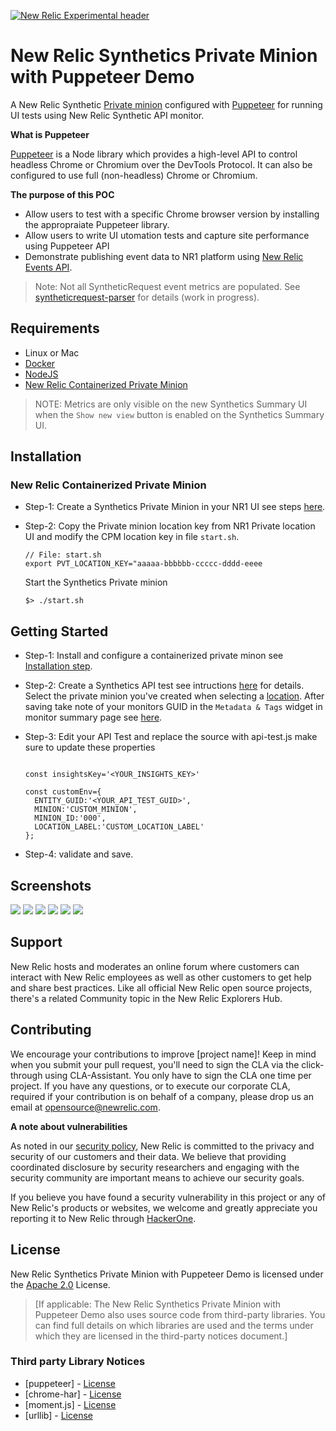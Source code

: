[![New Relic Experimental header](https://github.com/newrelic/opensource-website/raw/master/src/images/categories/Experimental.png)](https://opensource.newrelic.com/oss-category/#new-relic-experimental)

# New Relic Synthetics Private Minion with Puppeteer Demo


A New Relic Synthetic [Private minion](https://docs.newrelic.com/docs/synthetics/synthetic-monitoring/private-locations/install-containerized-private-minions-cpms/) configured with [Puppeteer](https://developers.google.com/web/tools/puppeteer) for running UI tests using New Relic Synthetic API monitor.

**What is Puppeteer**

[Puppeteer](https://developers.google.com/web/tools/puppeteer) is a Node library which provides a high-level API to control headless Chrome or Chromium over the DevTools Protocol. It can also be configured to use full (non-headless) Chrome or Chromium.

**The purpose of this POC**
- Allow users to test with a specific Chrome browser version by installing the appropraiate Puppeteer library.
- Allow users to write UI utomation tests and capture site performance  using Puppeteer API
- Demonstrate publishing event data to NR1 platform using  [New Relic Events API](https://docs.newrelic.com/docs/telemetry-data-platform/ingest-manage-data/ingest-apis/introduction-event-api/).
>  Note:
Not all SyntheticRequest event metrics are populated.
See [syntheticrequest-parser](./custom-modules/syntheticrequest-parser/index.js) for details (work in progress).

## Requirements
* Linux or Mac
* [Docker](https://docs.docker.com/get-docker/)
* [NodeJS](https://nodejs.org/en/download/)
* [New Relic Containerized Private Minion](https://docs.newrelic.com/docs/synthetics/synthetic-monitoring/private-locations/install-containerized-private-minions-cpms/)

>NOTE: Metrics are only visible on the new Synthetics Summary UI when the `Show new view`  button is enabled on the Synthetics Summary UI.


## Installation
### New Relic Containerized Private Minion

* Step-1: Create a Synthetics Private Minion in your NR1 UI see steps [here](https://docs.newrelic.com/docs/synthetics/synthetic-monitoring/private-locations/install-containerized-private-minions-cpms/).

* Step-2: Copy the Private minion location key from NR1 Private location UI and modify the CPM location key in file `start.sh`.
  ```
  // File: start.sh
  export PVT_LOCATION_KEY="aaaaa-bbbbbb-ccccc-dddd-eeee
  ```

  Start the Synthetics Private minion
  ```
  $> ./start.sh
  ```



## Getting Started

* Step-1:  Install and configure a containerized private minon see [Installation step](#installation).

* Step-2: Create a Synthetics API test see intructions [here](https://docs.newrelic.com/docs/synthetics/synthetic-monitoring/using-monitors/add-edit-monitors/#complex) for details.
Select the private minion you've created when selecting a [location](https://docs.newrelic.com/docs/synthetics/synthetic-monitoring/using-monitors/add-edit-monitors/#setting-location).  After saving take note of your monitors GUID in the `Metadata & Tags` widget in monitor summary page see [here](https://docs.newrelic.com/docs/synthetics/synthetic-monitoring/pages/synthetic-monitoring-summary/).


* Step-3: Edit your API Test and replace the source with api-test.js make sure to update these properties
  ```

  const insightsKey='<YOUR_INSIGHTS_KEY>'

  const customEnv={
    ENTITY_GUID:'<YOUR_API_TEST_GUID>',
    MINION:'CUSTOM_MINION',
    MINION_ID:'000',
    LOCATION_LABEL:'CUSTOM_LOCATION_LABEL'
  };
  ```

* Step-4: validate and save.


## Screenshots
![](./img/summary.jpg)
![](./img/results.jpg)
![](./img/resources.jpg)
![](./img/nrql-syntheticcheck.jpg)
![](./img/nrql-syntheticrequest.jpg)
![](./img/dashboard.jpg)


## Support

New Relic hosts and moderates an online forum where customers can interact with New Relic employees as well as other customers to get help and share best practices. Like all official New Relic open source projects, there's a related Community topic in the New Relic Explorers Hub.


## Contributing
We encourage your contributions to improve [project name]! Keep in mind when you submit your pull request, you'll need to sign the CLA via the click-through using CLA-Assistant. You only have to sign the CLA one time per project.
If you have any questions, or to execute our corporate CLA, required if your contribution is on behalf of a company,  please drop us an email at opensource@newrelic.com.

**A note about vulnerabilities**

As noted in our [security policy](../../security/policy), New Relic is committed to the privacy and security of our customers and their data. We believe that providing coordinated disclosure by security researchers and engaging with the security community are important means to achieve our security goals.

If you believe you have found a security vulnerability in this project or any of New Relic's products or websites, we welcome and greatly appreciate you reporting it to New Relic through [HackerOne](https://hackerone.com/newrelic).

## License
New Relic Synthetics Private Minion with Puppeteer Demo is licensed under the [Apache 2.0](http://apache.org/licenses/LICENSE-2.0.txt) License.
>[If applicable: The New Relic Synthetics Private Minion with Puppeteer Demo also uses source code from third-party libraries. You can find full details on which libraries are used and the terms under which they are licensed in the third-party notices document.]
### Third party Library Notices
- [puppeteer]  - [License](https://github.com/puppeteer/puppeteer/blob/main/LICENSE)
- [chrome-har] - [License](https://github.com/sitespeedio/chrome-har/blob/main/LICENSE)
- [moment.js]  - [License](https://github.com/moment/moment/blob/develop/LICENSE)
- [urllib]     - [License](https://github.com/node-modules/urllib/blob/master/LICENSE)
